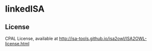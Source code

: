 # linkedISA

## License

CPAL License, available at <http://isa-tools.github.io/isa2owl/ISA2OWL-license.html>

